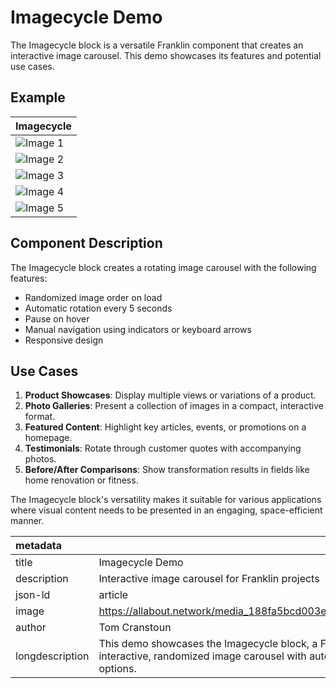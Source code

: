 # Imagecycle Demo

The Imagecycle block is a versatile Franklin component that creates an interactive image carousel. This demo showcases its features and potential use cases.

## Example

| Imagecycle |
|------------|
| ![Image 1](https://allabout.network/media_188fa5bcd003e5a2d56e7ad3ca233300c9e52f1e5.png) |
| ![Image 2](https://allabout.network/media_14e918fa88c2a9a810fd454fa04f0bd152c01fed2.jpeg) |
| ![Image 3](https://allabout.network/media_1d92670adcfb7a18a062e49fd7967f4e9f76d8a52.jpeg) |
| ![Image 4](https://allabout.network/media_1e744525e97292dcd074e9b1c7ab2cf47a048f292.jpeg) |
| ![Image 5](https://allabout.network/media_1251e262eade67c1f9c8e0ccffa6d35945487140c.png) |

## Component Description

The Imagecycle block creates a rotating image carousel with the following features:
- Randomized image order on load
- Automatic rotation every 5 seconds
- Pause on hover
- Manual navigation using indicators or keyboard arrows
- Responsive design

## Use Cases

1. **Product Showcases**: Display multiple views or variations of a product.
2. **Photo Galleries**: Present a collection of images in a compact, interactive format.
3. **Featured Content**: Highlight key articles, events, or promotions on a homepage.
4. **Testimonials**: Rotate through customer quotes with accompanying photos.
5. **Before/After Comparisons**: Show transformation results in fields like home renovation or fitness.

The Imagecycle block's versatility makes it suitable for various applications where visual content needs to be presented in an engaging, space-efficient manner.

| metadata |  |
| :---- | :---- |
| title | Imagecycle Demo |
| description | Interactive image carousel for Franklin projects |
| json-ld | article |
| image | https://allabout.network/media_188fa5bcd003e5a2d56e7ad3ca233300c9e52f1e5.png |
| author | Tom Cranstoun |
| longdescription | This demo showcases the Imagecycle block, a Franklin component that creates an interactive, randomized image carousel with automatic rotation and manual navigation options. |